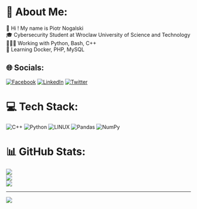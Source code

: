 # 💫 About Me:
👋 Hi ! My name is Piotr Nogalski<br>🎓 Cybersecurity Student at Wroclaw University of Science and Technology<br>👨🏻‍💻 Working with Python, Bash, C++<br>📝 Learning Docker, PHP, MySQL


## 🌐 Socials:
[![Facebook](https://img.shields.io/badge/Facebook-%231877F2.svg?logo=Facebook&logoColor=white)](https://facebook.com/https://www.facebook.com/Cerkwazy) [![LinkedIn](https://img.shields.io/badge/LinkedIn-%230077B5.svg?logo=linkedin&logoColor=white)](https://linkedin.com/in/https://www.linkedin.com/in/piotr-nogalski-843812241/) [![Twitter](https://img.shields.io/badge/Twitter-%231DA1F2.svg?logo=Twitter&logoColor=white)](https://twitter.com/https://twitter.com/PiotrNogalski) 

# 💻 Tech Stack:
![C++](https://img.shields.io/badge/c++-%2300599C.svg?style=for-the-badge&logo=c%2B%2B&logoColor=white) ![Python](https://img.shields.io/badge/python-3670A0?style=for-the-badge&logo=python&logoColor=ffdd54) ![LINUX](https://img.shields.io/badge/Linux-FCC624?style=for-the-badge&logo=linux&logoColor=black) ![Pandas](https://img.shields.io/badge/pandas-%23150458.svg?style=for-the-badge&logo=pandas&logoColor=white) ![NumPy](https://img.shields.io/badge/numpy-%23013243.svg?style=for-the-badge&logo=numpy&logoColor=white)
# 📊 GitHub Stats:
![](https://github-readme-stats.vercel.app/api?username=piotr-nogalski&theme=dark&hide_border=false&include_all_commits=false&count_private=false)<br/>
![](https://github-readme-streak-stats.herokuapp.com/?user=piotr-nogalski&theme=dark&hide_border=false)<br/>
![](https://github-readme-stats.vercel.app/api/top-langs/?username=piotr-nogalski&theme=dark&hide_border=false&include_all_commits=false&count_private=false&layout=compact)

---
[![](https://visitcount.itsvg.in/api?id=piotr-nogalski&icon=0&color=0)](https://visitcount.itsvg.in)

<!-- Proudly created with GPRM ( https://gprm.itsvg.in ) -->
